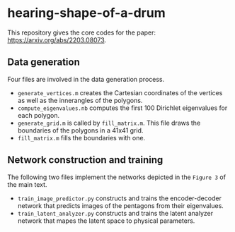 
# hearing-shape-of-a-drum
This repository gives the core codes for the paper: https://arxiv.org/abs/2203.08073.

## Data generation
Four files are involved in the data generation process. 
- `generate_vertices.m` creates the Cartesian coordinates of the vertices as well as the innerangles of the polygons. 
- `compute_eigenvalues.nb` computes the first 100 Dirichlet eigenvalues for each polygon.
- `generate_grid.m` is called by `fill_matrix.m`. This file draws the boundaries of the polygons in a 41x41 grid.
- `fill_matrix.m` fills the boundaries with one.

## Network construction and training
The following two files implement the networks depicted in the `Figure 3` of the main text.
- `train_image_predictor.py` constructs and trains the encoder-decoder network that predicts images of the pentagons from their eigenvalues. 
- `train_latent_analyzer.py` constructs and trains the latent analyzer network that mapes the latent space to physical parameters. 
